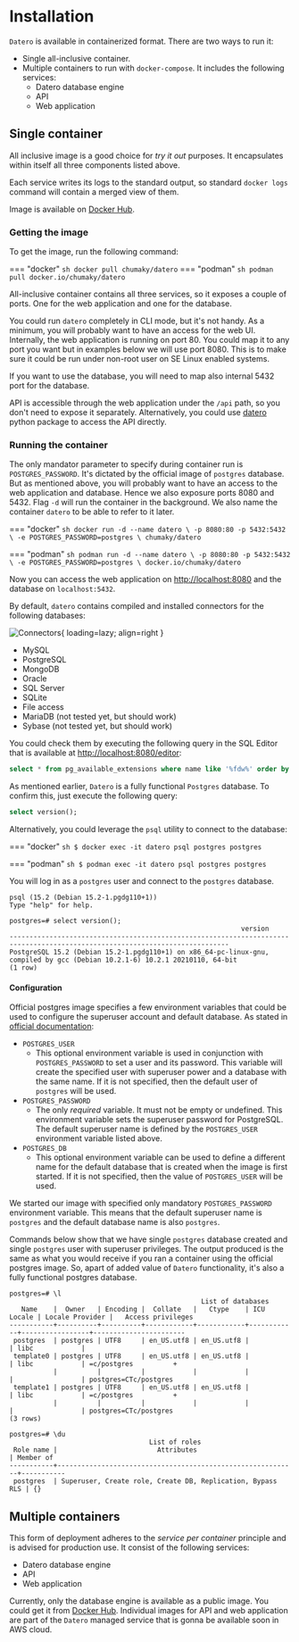 # Installation

`Datero` is available in containerized format.
There are two ways to run it:

- Single all-inclusive container.
- Multiple containers to run with `docker-compose`. It includes the following services:
    - Datero database engine
    - API
    - Web application

## Single container
All inclusive image is a good choice for _try it out_ purposes. It encapsulates within itself all three components listed above.

Each service writes its logs to the standard output, so standard `docker logs` command will contain a merged view of them.

Image is available on [Docker Hub](https://hub.docker.com/r/chumaky/datero).

### Getting the image
To get the image, run the following command:

=== "docker"
    ``` sh
    docker pull chumaky/datero
    ```
=== "podman"
    ``` sh
    podman pull docker.io/chumaky/datero
    ```

All-inclusive container contains all three services, so it exposes a couple of ports.
One for the web application and one for the database.

You could run `datero` completely in CLI mode, but it's not handy.
As a minimum, you will probably want to have an access for the web UI.
Internally, the web application is running on port 80.
You could map it to any port you want but in examples below we will use port 8080.
This is to make sure it could be run under non-root user on SE Linux enabled systems.

If you want to use the database, you will need to map also internal 5432 port for the database.

API is accessible through the web application under the `/api` path, so you don't need to expose it separately.
Alternatively, you could use [datero](https://pypi.org/project/datero/) python package to access the API directly.


### Running the container
The only mandator parameter to specify during container run is `POSTGRES_PASSWORD`.
It's dictated by the official image of `postgres` database.
But as mentioned above, you will probably want to have an access to the web application and database.
Hence we also exposure ports 8080 and 5432.
Flag `-d` will run the container in the background.
We also name the container `datero` to be able to refer to it later.

=== "docker"
    ``` sh
    docker run -d --name datero \
        -p 8080:80 -p 5432:5432 \
        -e POSTGRES_PASSWORD=postgres \
        chumaky/datero
    ```

=== "podman"
    ``` sh
    podman run -d --name datero \
        -p 8080:80 -p 5432:5432 \
        -e POSTGRES_PASSWORD=postgres \
        docker.io/chumaky/datero
    ```

Now you can access the web application on [http://localhost:8080](http://localhost:8080) and the database on `localhost:5432`.

By default, `datero` contains compiled and installed connectors for the following databases:

![Connectors](./images/connectors.jpg){ loading=lazy; align=right }

- MySQL
- PostgreSQL
- MongoDB
- Oracle
- SQL Server
- SQLite
- File access
- MariaDB (not tested yet, but should work)
- Sybase (not tested yet, but should work)

You could check them by executing the following query in the SQL Editor that is available at [http://localhost:8080/editor](http://localhost:8080/editor):
``` sql
select * from pg_available_extensions where name like '%fdw%' order by name;
```

As mentioned earlier, `Datero` is a fully functional `Postgres` database. To confirm this, just execute the following query:
``` sql
select version();
```

Alternatively, you could leverage the `psql` utility to connect to the database:


=== "docker"
    ``` sh
    $ docker exec -it datero psql postgres postgres
    ```

=== "podman"
    ``` sh
    $ podman exec -it datero psql postgres postgres
    ```

You will log in as a `postgres` user and connect to the `postgres` database.
```
psql (15.2 (Debian 15.2-1.pgdg110+1))
Type "help" for help.

postgres=# select version();
                                                          version
-----------------------------------------------------------------------------------------------------------------------------
PostgreSQL 15.2 (Debian 15.2-1.pgdg110+1) on x86_64-pc-linux-gnu, compiled by gcc (Debian 10.2.1-6) 10.2.1 20210110, 64-bit
(1 row)
```

#### Configuration
Official postgres image specifies a few environment variables that could be used to configure the superuser account and default database.
As stated in [official documentation](https://hub.docker.com/_/postgres):

- `POSTGRES_USER`
    - This optional environment variable is used in conjunction with `POSTGRES_PASSWORD` to set a user and its password.
      This variable will create the specified user with superuser power and a database with the same name.
      If it is not specified, then the default user of `postgres` will be used.
- `POSTGRES_PASSWORD`
    - The only _required_ variable.
      It must not be empty or undefined.
      This environment variable sets the superuser password for PostgreSQL.
      The default superuser name is defined by the `POSTGRES_USER` environment variable listed above.
- `POSTGRES_DB`
    - This optional environment variable can be used to define a different name
      for the default database that is created when the image is first started.
      If it is not specified, then the value of `POSTGRES_USER` will be used.


We started our image with specified only mandatory `POSTGRES_PASSWORD` environment variable.
This means that the default superuser name is `postgres` and the default database name is also `postgres`.

Commands below show that we have single `postgres` database created and single `postgres` user with superuser privileges.
The output produced is the same as what you would receive if you ran a container using the official postgres image.
So, apart of added value of `Datero` functionality, it's also a fully functional postgres database.

```
postgres=# \l
                                                List of databases
   Name    |  Owner   | Encoding |  Collate   |   Ctype    | ICU Locale | Locale Provider |   Access privileges
-----------+----------+----------+------------+------------+------------+-----------------+-----------------------
 postgres  | postgres | UTF8     | en_US.utf8 | en_US.utf8 |            | libc            |
 template0 | postgres | UTF8     | en_US.utf8 | en_US.utf8 |            | libc            | =c/postgres          +
           |          |          |            |            |            |                 | postgres=CTc/postgres
 template1 | postgres | UTF8     | en_US.utf8 | en_US.utf8 |            | libc            | =c/postgres          +
           |          |          |            |            |            |                 | postgres=CTc/postgres
(3 rows)

postgres=# \du
                                   List of roles
 Role name |                         Attributes                         | Member of
-----------+------------------------------------------------------------+-----------
 postgres  | Superuser, Create role, Create DB, Replication, Bypass RLS | {}
```


## Multiple containers
This form of deployment adheres to the _service per container_ principle and is advised for production use.
It consist of the following services:

- Datero database engine
- API
- Web application

Currently, only the database engine is available as a public image.
You could get it from [Docker Hub](https://hub.docker.com/r/chumaky/datero_engine).
Individual images for API and web application are part of the `Datero` managed service that is gonna be available soon in AWS cloud.